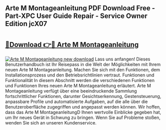 ## Arte M Montageanleitung PDF Download Free - Part-XPC User Guide Repair - Service Owner Edition jcX07

# <h2><a href="http://df6k5sq.blite.top/?on=Arte+M+Montageanleitung">🔗Download 👉🔴 Arte M Montageanleitung</a></h2>

[![Arte M Montageanleitung new download](https://i.imgur.com/lujVjoI.png)](http://df6k5sq.blite.top/?on=Arte+M+Montageanleitung)
Lass uns anfangen! Dieses Benutzerhandbuch ist Ihr Reisepass in die Welt der Möglichkeiten mit Ihrem neuen Arte M Montageanleitung. Machen Sie sich mit den Funktionen, dem Installationsprozess und den Betriebsrichtlinien vertraut. Funktionen und Funktionalität In diesem Abschnitt werden die verschiedenen Funktionen und Funktionen Ihres neuen Arte M Montageanleitung erläutert. Arte M Montageanleitung verfügt über eine beeindruckende Sammlung fortschrittlicher Funktionen, darunter Gesichtserkennung, Gestensteuerung, anpassbare Profile und automatisierte Aufgaben, auf die alle über die Benutzeroberfläche zugegriffen und angepasst werden können. Wir hoffen, dass das Arte M MontageanleitungD Ihnen wertvolle Einblicke gegeben hat, um Ihr neues Gerät in Schwung zu bringen. Wenn Sie auf Probleme stoßen, wenden Sie sich an unseren Kundenservice.
